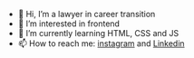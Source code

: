 - 👋 Hi, I’m a lawyer in career transition
- 👀 I’m interested in frontend
- 🌱 I’m currently learning HTML, CSS and JS
- 📫 How to reach me: <a href="https://instagram.com/cauehlima" target="_blank">instagram</a><link> and <a href="https://www.linkedin.com/in/cauê-alexandrino/" target="_blank">Linkedin</a>

<!---
cauelima/cauelima is a ✨ special ✨ repository because its `README.md` (this file) appears on your GitHub profile.
You can click the Preview link to take a look at your changes.
--->
